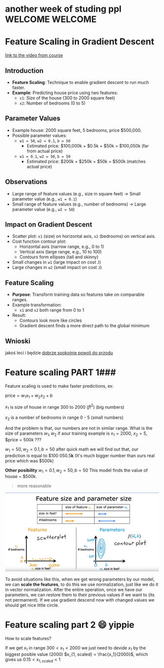 # another week of studing ppl WELCOME WELCOME

# Feature Scaling in Gradient Descent
[link to the video from course](https://www.coursera.org/learn/machine-learning/lecture/KMDV3/feature-scaling-part-1)
## Introduction
- **Feature Scaling**: Technique to enable gradient descent to run much faster.
- **Example**: Predicting house price using two features:
    - `x1`: Size of the house (300 to 2000 square feet)
    - `x2`: Number of bedrooms (0 to 5)

## Parameter Values
- Example house: 2000 square feet, 5 bedrooms, price $500,000.
- Possible parameter values:
    - `w1 = 50`, `w2 = 0.1`, `b = 50`
        - Estimated price: $100,000k + $0.5k + $50k = $100,050k (far from actual price)
    - `w1 = 0.1`, `w2 = 50`, `b = 50`
        - Estimated price: $200k + $250k + $50k = $500k (matches actual price)

## Observations
- Large range of feature values (e.g., size in square feet) -> Small parameter value (e.g., `w1 = 0.1`)
- Small range of feature values (e.g., number of bedrooms) -> Large parameter value (e.g., `w2 = 50`)

## Impact on Gradient Descent
- Scatter plot: `x1` (size) on horizontal axis, `x2` (bedrooms) on vertical axis.
- Cost function contour plot:
    - Horizontal axis (narrow range, e.g., 0 to 1)
    - Vertical axis (large range, e.g., 10 to 100)
    - Contours form ellipses (tall and skinny)
- Small changes in `w1` (large impact on cost `J`)
- Large changes in `w2` (small impact on cost `J`)

## Feature Scaling
- **Purpose**: Transform training data so features take on comparable ranges.
- Example transformation:
    - `x1` and `x2` both range from 0 to 1
- Result:
    - Contours look more like circles
    - Gradient descent finds a more direct path to the global minimum

## Wnioski
jakoś leci i będzie [dobrze spokojnie powoli do przodu](https://www.youtube.com/watch?v=QPM2spkcSeM)

# Feature scaling PART 1###
Feature scaling is used to make faster predictions, ex:

$\text{price} = w_1x_1 + w_2x_2 +b$

$x_1$ is size of house in range 300 to 2000 ($ft^2$) (big numbers)

$x_2$ is a number of bedrooms in range 0 - 5  (small numbers)

And the problem is that, our numbers are not in similar range.
What is the size of parameters $w_1, w_2$ if aour training example is $x_1 = 2000$, $x_2= 5$, $price = $500k$ ???

$w_1 = 50, w_2= 0.1 , b=50$ after quick math we will find out that, our prediction is equal to $100 050.5**k** (It's much bigger number than ours real price which was $500k)

**Other posibility**
$w_1 = 0.1, w_2= 50 , b=50$ 
This model finds the value of house ~ $500k.
>more reasonable

![picture 1](images\image.png)

To avoid situations like this, when we get wrong parameters by our model, we can **scale the features**, to do this we use normalization, just like we do it in vector normalization. After the entire operation, once we have our parameters, we can restore them to their previous values if we want to (its not permament). If we use gradient descend  now with changed values we should get nice little circle. 

# Feature scaling part 2 :smile: yippie

How to scale features?

If we get $x_1$ in range $300<x_1<2000$ we just need to devide $x_1$ by the biggest posible value (2000)  $x_{1, scaled} = \frac{x_1}{2000}$, which gives us  $0.15<x_{1, scaled}<1$
 

